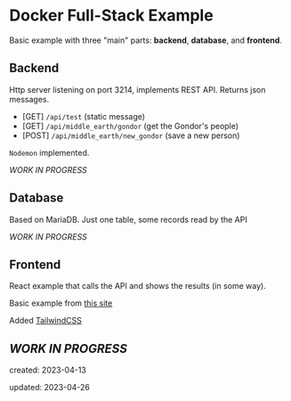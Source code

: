 # Docker Full-Stack Example

Basic example with three "main" parts: **backend**, **database**, and **frontend**. 
## Backend
Http server listening on port 3214, implements REST API. Returns json messages.

- [GET] `/api/test` (static message)
- [GET] `/api/middle_earth/gondor` (get the Gondor's people)
- [POST] `/api/middle_earth/new_gondor` (save a new person)

`Nodemon` implemented.

_WORK IN PROGRESS_

## Database

Based on MariaDB. Just one table, some records read by the API  


_WORK IN PROGRESS_
## Frontend
React example that calls the API and shows the results (in some way). 

Basic example from [this site](https://plainenglish.io/blog/step-by-step-guide-to-dockerize-react-app-created-using-vite)

Added [TailwindCSS](https://tailwindcss.com/docs/guides/vite)



_WORK IN PROGRESS_
---
created: 2023-04-13

updated: 2023-04-26